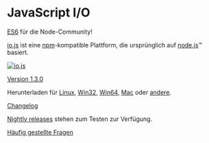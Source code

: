 # JavaScript I/O

[ES6](es6.html) für die Node-Community!

[io.js](https://github.com/iojs/io.js) ist eine [npm](https://www.npmjs.org/)-kompatible Plattform, die ursprünglich auf [node.js](https://nodejs.org/)&#8482; basiert.

[![io.js](../images/1.0.0.png)](https://iojs.org/dist/v1.3.0/)

[Version 1.3.0](https://iojs.org/dist/v1.3.0/)

Herunterladen für
[Linux](https://iojs.org/dist/v1.3.0/iojs-v1.3.0-linux-x64.tar.xz),
[Win32](https://iojs.org/dist/v1.3.0/iojs-v1.3.0-x86.msi),
[Win64](https://iojs.org/dist/v1.3.0/iojs-v1.3.0-x64.msi),
[Mac](https://iojs.org/dist/v1.3.0/iojs-v1.3.0.pkg) oder
[andere](https://iojs.org/dist/v1.3.0/).


[Changelog](https://github.com/iojs/io.js/blob/v1.x/CHANGELOG.md)

[Nightly releases](https://iojs.org/download/nightly/) stehen zum Testen zur Verfügung.

[Häufig gestellte Fragen](/faq.html)
